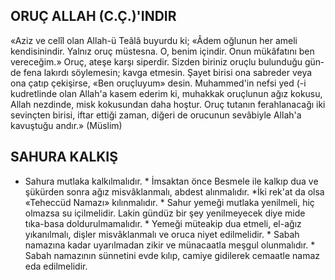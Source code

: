 ## ORUÇ ALLAH (C.Ç.)'INDIR

«Aziz ve celîl olan Allah-ü Teâlâ buyurdu ki; «Âdem oğlunun her ameli kendisinindir. Yalnız oruç müstesna. O, benim içindir. Onun mükâfatını ben vereceğim.» Oruç, ateşe karşı siperdir. Sizden biriniz oruçlu bulunduğu gün­de fena lakırdı söylemesin; kavga etmesin. Şayet birisi ona sabreder veya ona çatıp çe­kişirse, «Ben oruçluyum» desin. Muhammed'in nefsi yed (-i kudretlinde olan Allah'a kasem ederim ki, muhakkak oruçlunun ağız kokusu, Allah nezdinde, misk kokusundan daha hoş­tur. Oruç tutanın ferahlanacağı iki sevinçten birisi, iftar ettiği zaman, diğeri de orucunun sevâbiyle Allah'a kavuştuğu andır.» (Müslim)

## SAHURA KALKIŞ

* Sahura mutlaka kalkılmalıdır. * İmsaktan önce Besmele ile kalkıp dua ve şükürden sonra ağız misvâklanmalı, abdest alınmalıdır. *İki rek'at da olsa «Teheccüd Namazı» kılın­malıdır. * Sahur yemeği mutlaka yenilmeli, hiç olmazsa su içilmelidir. Lakin gündüz bir şey yenilmeyecek diye mide tıka-basa doldurulmamalıdır. * Yemeği müteakip dua etmeli, el-ağız yıkanılmalı, dişler misvâklanmalı ve oruca ni­yet edilmelidir. * Sabah namazına kadar uyarılmadan zikir ve münacaatla meşgul olunmalıdır. * Sabah namazının sünnetini evde kılıp, camiye gidilerek cemaatle namaz eda edilmelidir.
